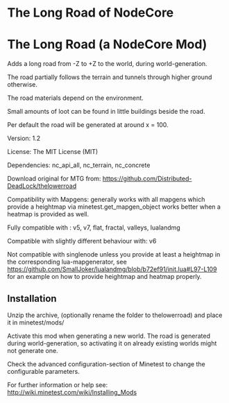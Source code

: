 # The Long Road of NodeCore

The Long Road (a NodeCore Mod)
====================

Adds a long road from -Z to +Z to the world, during world-generation.

The road partially follows the terrain and tunnels through higher ground otherwise.

The road materials depend on the environment. 

Small amounts of loot can be found in little buildings beside the road.

Per default the road will be generated at around x = 100.


Version: 1.2

License: The MIT License (MIT)

Dependencies: nc_api_all, nc_terrain, nc_concrete 

Download original for MTG from: https://github.com/Distributed-DeadLock/thelowerroad

Compatibility with Mapgens:
generally works with all mapgens which provide a heightmap via minetest.get_mapgen_object
works better when a heatmap is provided as well.

Fully compatible with : v5, v7, flat, fractal, valleys, lualandmg

Compatible with slightly different behaviour with: v6

Not compatible with singlenode unless you provide at least a heightmap in the corresponding lua-mapgenerator, 
see https://github.com/SmallJoker/lualandmg/blob/b72ef91/init.lua#L97-L109 for an example on how to provide heightmap and heatmap properly.

Installation
------------
Unzip the archive, (optionally rename the folder to thelowerroad) and
place it in minetest/mods/

Activate this mod when generating a new world.
The road is generated during world-generation, so
activating it on already existing worlds might not generate one.

Check the advanced configuration-section of Minetest to change the configurable parameters.

For further information or help see:
http://wiki.minetest.com/wiki/Installing_Mods
